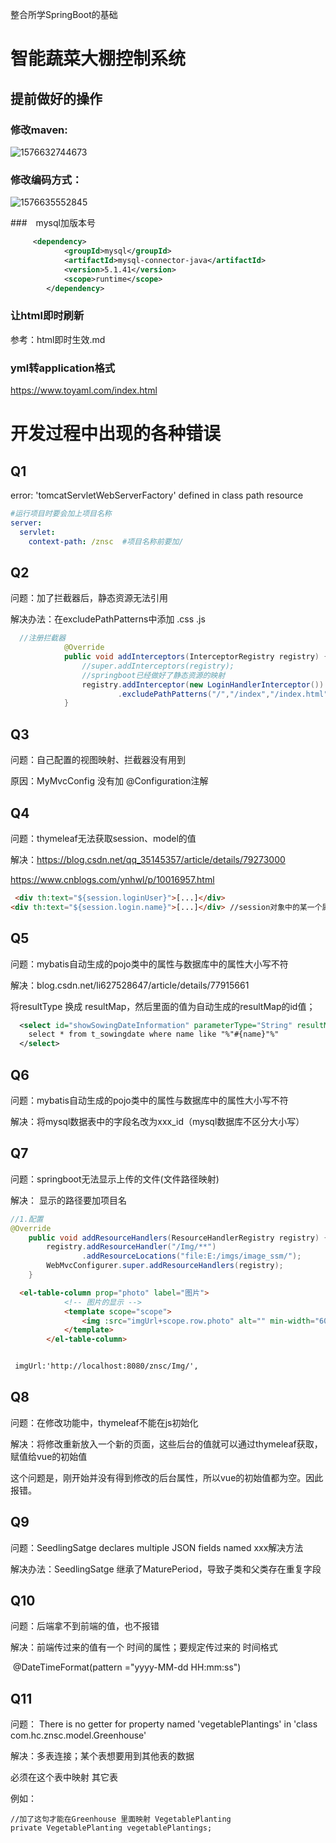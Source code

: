 整合所学SpringBoot的基础



# 智能蔬菜大棚控制系统

## 提前做好的操作



### 修改maven:

![1576632744673](C:\Users\HC\AppData\Roaming\Typora\typora-user-images\1576632744673.png)

### 修改编码方式：

![1576635552845](C:\Users\HC\AppData\Roaming\Typora\typora-user-images\1576635552845.png)



###　mysql加版本号

~~~ xml
     <dependency>
            <groupId>mysql</groupId>
            <artifactId>mysql-connector-java</artifactId>
            <version>5.1.41</version>
            <scope>runtime</scope>
        </dependency>
~~~



### 让html即时刷新

参考：html即时生效.md

### yml转application格式

<https://www.toyaml.com/index.html>



# 开发过程中出现的各种错误

## Q1

  error:  'tomcatServletWebServerFactory' defined in class path resource

~~~yml
#运行项目时要会加上项目名称
server:
  servlet:
    context-path: /znsc  #项目名称前要加/
~~~



## Q2

问题：加了拦截器后，静态资源无法引用

解决办法：在excludePathPatterns中添加 .css .js

~~~java
  //注册拦截器
            @Override
            public void addInterceptors(InterceptorRegistry registry) {
                //super.addInterceptors(registry);
                //springboot已经做好了静态资源的映射
                registry.addInterceptor(new LoginHandlerInterceptor()).addPathPatterns("/**")
                        .excludePathPatterns("/","/index","/index.html","/login","/**/*.css", "/**/*.js");
            }
~~~

## Q3

问题：自己配置的视图映射、拦截器没有用到

原因：MyMvcConfig 没有加 @Configuration注解

## Q4

问题：thymeleaf无法获取session、model的值

解决：<https://blog.csdn.net/qq_35145357/article/details/79273000>

<https://www.cnblogs.com/ynhwl/p/10016957.html>

~~~html
 <div th:text="${session.loginUser}">[...]</div> 
<div th:text="${session.login.name}">[...]</div> //session对象中的某一个属性值
~~~

## Q5

问题：mybatis自动生成的pojo类中的属性与数据库中的属性大小写不符

解决：blog.csdn.net/li627528647/article/details/77915661

将resultType   换成  resultMap，然后里面的值为自动生成的resultMap的id值；

~~~xml
  <select id="showSowingDateInformation" parameterType="String" resultMap="BaseResultMap">
    select * from t_sowingdate where name like "%"#{name}"%"
  </select>
~~~

## Q6

问题：mybatis自动生成的pojo类中的属性与数据库中的属性大小写不符

解决：将mysql数据表中的字段名改为xxx_id（mysql数据库不区分大小写）

## Q7

问题：springboot无法显示上传的文件(文件路径映射)

解决： 显示的路径要加项目名

~~~java
//1.配置  
@Override
    public void addResourceHandlers(ResourceHandlerRegistry registry) {
        registry.addResourceHandler("/Img/**")
                .addResourceLocations("file:E:/imgs/image_ssm/");
        WebMvcConfigurer.super.addResourceHandlers(registry);
    }
~~~

~~~html
  <el-table-column prop="photo" label="图片">
            <!-- 图片的显示 -->
            <template scope="scope">
                <img :src="imgUrl+scope.row.photo" alt="" min-width="60" height="60">
            </template>
        </el-table-column>


 imgUrl:'http://localhost:8080/znsc/Img/',
~~~

## Q8

问题：在修改功能中，thymeleaf不能在js初始化

解决：将修改重新放入一个新的页面，这些后台的值就可以通过thymeleaf获取，赋值给vue的初始值

​		这个问题是，刚开始并没有得到修改的后台属性，所以vue的初始值都为空。因此报错。

## Q9

问题：SeedlingSatge declares multiple JSON fields named xxx解决方法

解决办法：SeedlingSatge 继承了MaturePeriod，导致子类和父类存在重复字段

## Q10

问题：后端拿不到前端的值，也不报错

解决：前端传过来的值有一个 时间的属性；要规定传过来的 时间格式

​		@DateTimeFormat(pattern ="yyyy-MM-dd HH:mm:ss")

## Q11

问题： There is no getter for property named 'vegetablePlantings' in 'class com.hc.znsc.model.Greenhouse'

解决：多表连接；某个表想要用到其他表的数据

必须在这个表中映射 其它表

例如：

```
//加了这句才能在Greenhouse 里面映射 VegetablePlanting
private VegetablePlanting vegetablePlantings;
```